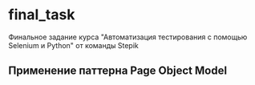 # final_task
Финальное задание курса "Автоматизация тестирования с помощью Selenium и Python" от команды Stepik

<h2>Применение паттерна Page Object Model</h2>
